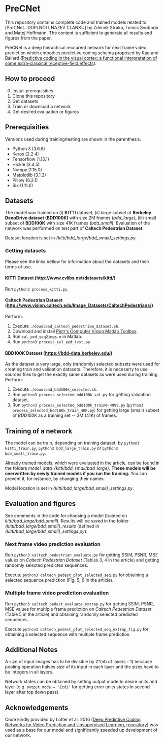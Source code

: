 # PreCNet

This repository contains complete code and trained models related to [PreCNet.. DOPLNOIT NAZEV CLANKU] by Zdenek Straka, Tomas Svoboda and Matej Hoffmann. The content is sufficient to generate all results and figures from the paper.

PreCNet is a deep hierachical reccurent network for next frame video prediction which embodies predictive coding schema proposed by Rao and Ballard ([Predictive coding in the visual cortex: a functional interpretation of some extra-classical receptive-field effects](https://www.nature.com/articles/nn0199_79)).

## How to proceed
0. Install prerequisities
1. Clone this repository
2. Get datasets
3. Train or download a network
4. Get desired evaluation or figures 

## Prerequisities
Versions used during training/testing are shown in the parenthesis.
* Python 3 (3.6.6)
* Keras (2.2.4)
* Tensorflow (1.13.1)
* Hickle (3.4.5)
* Numpy (1.15.0)
* Matplotlib (3.1.2)
* Pillow (6.2.1)
* Six (1.11.0)  

## Datasets
The model was trained on (i) **KITTI** dataset, (ii) large subset of **Berkeley DeepDrive dataset (BDD100K)** with size 2M frames (*bdd_large*), (iii) small subset of **BDD100K** with size 41K frames (*bdd_small*). Evaluation of the network was performed on test part of **Caltech Pedestrian Dataset**.

Dataset location is set in *{kitti/bdd_large/bdd_small}_settings.py*.


### Getting datasets
Please see the links bellow for information about the datasets and their terms of use.
#### KITTI Dataset (http://www.cvlibs.net/datasets/kitti/)
Run ```python3 process_kitti.py```.

#### Caltech Pedestrian Dataset (http://www.vision.caltech.edu/Image_Datasets/CaltechPedestrians/)
Perform: 
1) Execute ```./download_caltech_pedestrian_dataset.sh```.
2) Download and install [Piotr's Computer Vision Matlab Toolbox](https://pdollar.github.io/toolbox/).
3) Run ```cal_ped_seq2imgs.m``` in Matlab.
4) Run ```python3 process_cal_ped_test.py```.  

#### BDD100K Dataset (https://bdd-data.berkeley.edu/) 
As the dataset is very large, only (randomly) selected subsets were used for creating train and validation datasets. Therefore, it is necesarry to use sources files to get the exactly same datasets as were used during training.  
Perform:
1) Execute ```./download_bdd100k_selected.sh```.
2) Run ```python3 process_selected_bdd100k_val.py``` for getting validation dataset. 
2) Run ```python3 process_selected_bdd100k_train0-4999.py``` (```python3 process_selected_bdd100k_train_40K.py```) for getting large (small) subset of *BDD100K* as a training set -- 2M (41K) of frames.


## Training of a network
The model can be train, depending on training dataset, by ```python3 kitti_train.py```, ```python3 bdd_large_train.py``` or ```python3 bdd_small_train.py```. 

Already trained models, which were evaluated in the article, can be found in the folders *model_data_{kitti/bdd_small/bdd_large}*. **These models will be overwritten by newly trained models if you run the training.** You can prevent it, for instance, by changing their names.  

Model location is set in *{kitti/bdd_large/bdd_small}_settings.py*.  


## Evaluation and figures
See comments in the code for choosing a model (trained on *kitti/bdd_large/bdd_small*). Results will be saved in the folder *{kitti/bdd_large/bdd_small}_results* (defined in *{kitti/bdd_large/bdd_small}_settings.py*).

### Next frame video prediction evaluation

Run ```python3 caltech_pedestrian_evaluate.py``` for getting SSIM, PSNR, MSE values on *Caltech Pedestrian Dataset* (Tables 3, 4 in the article) and getting randomly selected predicted sequences. 

Execute ```python3 caltech_pedest_plot_selected_seq.py``` for obtaining a selected sequence prediction (Fig. 5, 6 in the article). 
 

### Multiple frame video prediction evaluation
Run ```python3 caltech_pedest_evaluate_extrap.py``` for getting SSIM, PSNR, MSE values for multiple frame prediction on *Caltech Pedestrian Dataset* (Table 5 in the article) and obtaining randomly selected predicted sequences.

Execute ```python3 caltech_pedest_plot_selected_seq_extrap_fig.py``` for obtaining a selected sequence with multiple frame prediction.



## Additional Notes
A size of input images has to be divisible by 2^(nb of layers - 1) because pooling operation halves size of its input in each layer and the sizes have to be integers in all layers.

Network states can be obtained by setting output mode to desire units and layer (e.g. ```output_mode = 'Etd1'``` for getting error units states in second layer after top down pass).


## Acknowledgements
Code kindly provided by Lotter et al. 2016 ([Deep Predictive Coding Networks for Video Prediction and Unsupervised Learning](https://arxiv.org/abs/1605.08104), [repository](https://github.com/coxlab/prednet)) was used as a base for our model and significantly speeded up development of our network. 







